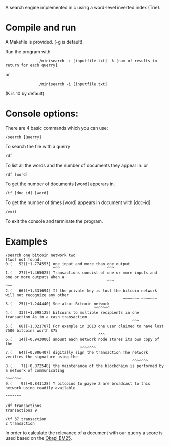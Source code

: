 A search engine implemented in c using a word-level inverted index (Trie).

# Compile and run
A Makefile is provided. (-g is default).

Run the program with 

                  ./minisearch -i [inputfile.txt] -k [num of results to return for each querry]
                  
 or
                  
                 
                  ./minisearch -i [inputfile.txt]     
(K is 10 by default).
               
# Console options:

There are 4 basic commands which you can use:
  ```
  /search [Querry]
  ```
  To search the file with a querry
  ```
  /df
  ```
  To list all the words and the number of documents they appear in.
  or
  ```
  /df [word]
  ```
  To get the number of documents [word] apperars in.
  ```
  /tf [doc_id] [word]
  ```
  To get the number of times [word] appears in document with [doc-id].
  ```
  /exit
  ```
  To exit the console and terminate the program.
  
  # Examples
  ```
  /search one bitcoin network two
[two] not found.
  0.(   52)[+1.774553] one input and more than one output      
                       ^^^                     ^^^                                                                                                                            
  1.(   27)[+1.465023] Transactions consist of one or more inputs and one or more outputs When a      
                                               ^^^                    ^^^                                                                                                     
  2.(   66)[+1.331694] If the private key is lost the bitcoin network will not recognize any other    
                                                      ^^^^^^^ ^^^^^^^                                                                                                         
  3.(   25)[+1.244440] See also: Bitcoin network  
                                         ^^^^^^^                                                                                                                              
  4.(   33)[+1.098125] bitcoins to multiple recipients in one transaction As in a cash transaction          
                                                          ^^^                                                                                                                 
  5.(   68)[+1.021787] For example in 2013 one user claimed to have lost 7500 bitcoins worth $75 
                                           ^^^                                                                                                                                
  6.(   14)[+0.943000] amount each network node stores its own copy of the     
                                   ^^^^^^^                                                                                                                                    
  7.(   64)[+0.906407] digitally sign the transaction The network verifies the signature using the
                                                          ^^^^^^^                                                                                                             
  8.(    7)[+0.872548] the maintenance of the blockchain is performed by a network of communicating 
                                                                           ^^^^^^^                                                                                            
  9.(    9)[+0.841128] Y bitcoins to payee Z are broadcast to this network using readily available 
                                                                   ^^^^^^^  
```

```
/df transactions
transactions 9
```

```
/tf 37 transaction
2 transaction
```
In order to calculate the relevance of a document with our querry a score is used based on the [Okapi BM25](https://en.wikipedia.org/wiki/Okapi_BM25).
